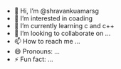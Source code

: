- 👋 Hi, I’m @shravankuamarsg
- 👀 I’m interested in coading
- 🌱 I’m currently learning c and c++
- 💞️ I’m looking to collaborate on ...
- 📫 How to reach me ...
- 😄 Pronouns: ...
- ⚡ Fun fact: ...

<!---
shravankuamarsg/shravankuamarsg is a ✨ special ✨ repository because its `README.md` (this file) appears on your GitHub profile.
You can click the Preview link to take a look at your changes.
--->
